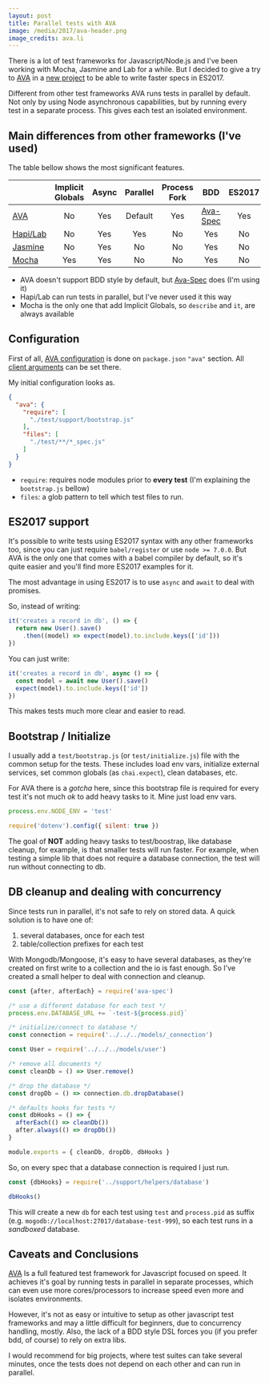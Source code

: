 ```yaml
---
layout: post
title: Parallel tests with AVA
image: /media/2017/ava-header.png
image_credits: ava.li
---
```


There is a lot of test frameworks for Javascript/Node.js and I've been working with Mocha, Jasmine and Lab for a while. But I decided to give a try to [AVA][ava] in a [new project](https://github.com/societiesio/societies-api) to be able to write faster specs in ES2017.

Different from other test frameworks AVA runs tests in parallel by default. Not only by using Node asynchronous capabilities, but by running every test in a separate process. This gives each test an isolated environment.

## Main differences from other frameworks (I've used)

The table bellow shows the most significant features.

&nbsp;          | Implicit Globals | Async | Parallel | Process Fork | BDD             | ES2017
--              | :--:             | :--:  | :--:     | :--:         | :--:            | :--:
[AVA][ava]      | No               | Yes   | Default  | Yes          | [Ava-Spec][aes] | Yes
[Hapi/Lab][lab] | No               | Yes   | Yes      | No           | Yes             | No
[Jasmine][jas]  | No               | Yes   | No       | No           | Yes             | No
[Mocha][moc]    | Yes              | Yes   | No       | No           | Yes             | No

- AVA doesn't support BDD style by default, but [Ava-Spec][aes] does (I'm using it)
- Hapi/Lab can run tests in parallel, but I've never used it this way
- Mocha is the only one that add Implicit Globals, so `describe` and `it`, are always available

## Configuration

First of all, [AVA configuration](https://github.com/avajs/ava#configuration) is done on `package.json` `"ava"` section. All [client arguments](https://github.com/avajs/ava#cli) can be set there.

My initial configuration looks as.

```json
{
  "ava": {
    "require": [
      "./test/support/bootstrap.js"
    ],
    "files": [
      "./test/**/*_spec.js"
    ]
  }
}
```

- `require`: requires node modules prior to **every test** (I'm explaining the `bootstrap.js` bellow)
- `files`: a glob pattern to tell which test files to run.

## ES2017 support

It's possible to write tests using ES2017 syntax with any other frameworks too, since you can just require `babel/register` or use `node >= 7.0.0`. But AVA is the only one that comes with a babel compiler by default, so it's quite easier and you'll find more ES2017 examples for it.

The most advantage in using ES2017 is to use `async` and `await` to deal with promises.

So, instead of writing:

```javascript
it('creates a record in db', () => {
  return new User().save()
    .then((model) => expect(model).to.include.keys(['id']))
})
```

You can just write:

```javascript
it('creates a record in db', async () => {
  const model = await new User().save()
  expect(model).to.include.keys(['id'])
})
```

This makes tests much more clear and easier to read.

## Bootstrap / Initialize

I usually add a `test/bootstrap.js` (or `test/initialize.js`) file with the common setup for the tests. These includes load env vars, initialize external services, set common globals (as `chai.expect`), clean databases, etc.

For AVA there is a _gotcha_ here, since this bootstrap file is required for every test it's not much _ok_ to add heavy tasks to it. Mine just load env vars.

```javascript
process.env.NODE_ENV = 'test'

require('dotenv').config({ silent: true })
```

The goal of **NOT** adding heavy tasks to test/boostrap, like database cleanup, for example, is that smaller tests will run faster. For example, when testing a simple lib that does not require a database connection, the test will run without connecting to db.

## DB cleanup and dealing with concurrency

Since tests run in parallel, it's not safe to rely on stored data. A quick solution is to have one of:

1. several databases, once for each test
2. table/collection prefixes for each test

With Mongodb/Mongoose, it's easy to have several databases, as they're created on first write to a collection and the io is fast enough. So I've created a small helper to deal with connection and cleanup.

```javascript
const {after, afterEach} = require('ava-spec')

/* use a different database for each test */
process.env.DATABASE_URL += `-test-${process.pid}`

/* initialize/connect to database */
const connection = require('../../../models/_connection')

const User = require('../../../models/user')

/* remove all documents */
const cleanDb = () => User.remove()

/* drop the database */
const dropDb = () => connection.db.dropDatabase()

/* defaults hooks for tests */
const dbHooks = () => {
  afterEach(() => cleanDb())
  after.always(() => dropDb())
}

module.exports = { cleanDb, dropDb, dbHooks }
```

So, on every spec that a database connection is required I just run.

```javascript
const {dbHooks} = require('../support/helpers/database')

dbHooks()
```

This will create a new `db` for each test using `test` and `process.pid` as suffix (e.g. `mogodb://localhost:27017/database-test-999`), so each test runs in a _sandboxed_ database.

## Caveats and Conclusions

[AVA][ava] Is a full featured test framework for Javascript focused on speed. It achieves it's goal by running tests in parallel in separate processes, which can even use more cores/processors to increase speed even more and isolates environments.

However, it's not as easy or intuitive to setup as other javascript test frameworks and may a little difficult for beginners, due to concurrency handling, mostly. Also, the lack of a BDD style DSL forces you (if you prefer bdd, of course) to rely on extra libs.

I would recommend for big projects, where test suites can take several minutes, once the tests does not depend on each other and can run in parallel.

[ava]: https://github.com/avajs/ava
[aes]: https://github.com/sheerun/ava-spec
[lab]: https://github.com/hapijs/lab
[jas]: https://jasmine.github.io/
[moc]: https://mochajs.org/

